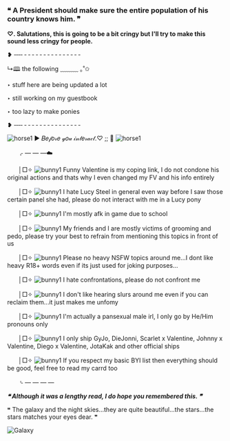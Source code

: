 ### ❝ A President should make sure the entire population of his country knows him. ❞

**♡. Salutations, this is going to be a bit cringy but I'll try to make this sound less cringy for people.**

❥ ‑‑‑‑ ‑ ‑ ‑ ‑ ‑ ‑ ‑ ‑ ‑ ‑ ‑ ‑ ‑ ‑ ‑

↳🕮 the following ﹏﹏﹏‍ ｡˚✩

‣ stuff here are being updated a lot

‣ still working on my guestbook

‣ too lazy to make ponies

❥ ‑‑‑‑ ‑ ‑ ‑ ‑ ‑ ‑ ‑ ‑ ‑ ‑ ‑ ‑ ‑ ‑ ‑

![horse1](https://github.com/FrederickVal/FrederickVal/assets/142271093/891ac3a2-2e83-40c1-930b-930dd1660a9c) ► 𝐵𝑒𝒻𝑜𝓇𝑒 𝓎𝑜𝓊 𝒾𝓃𝓉𝑒𝓇𝒶𝒸𝓉.♡ ;; 🍃 ![horse1](https://github.com/FrederickVal/FrederickVal/assets/142271093/891ac3a2-2e83-40c1-930b-930dd1660a9c)

ㅤㅤ⌌ — — —☁️

ㅤㅤ│□✧ ![bunny1](https://github.com/FrederickVal/FrederickVal/assets/142271093/0c4d48c3-1424-4649-893c-57be3ae90fff) Funny Valentine is my coping link, I do not condone his original actions and thats why I even changed my FV and his info entirely

ㅤㅤ│□✧ ![bunny1](https://github.com/FrederickVal/FrederickVal/assets/142271093/0c4d48c3-1424-4649-893c-57be3ae90fff) I hate Lucy Steel in general even way before I saw those certain panel she had, please do not interact with me in a Lucy pony

ㅤㅤ│□✧ ![bunny1](https://github.com/FrederickVal/FrederickVal/assets/142271093/0c4d48c3-1424-4649-893c-57be3ae90fff) I'm mostly afk in game due to school

ㅤㅤ│□✧ ![bunny1](https://github.com/FrederickVal/FrederickVal/assets/142271093/0c4d48c3-1424-4649-893c-57be3ae90fff) My friends and I are mostly victims of grooming and pedo, please try your best to refrain from mentioning this topics in front of us

ㅤㅤ│□✧ ![bunny1](https://github.com/FrederickVal/FrederickVal/assets/142271093/0c4d48c3-1424-4649-893c-57be3ae90fff) Please no heavy NSFW topics around me...I dont like heavy R18+ words even if its just used for joking purposes...

ㅤㅤ│□✧ ![bunny1](https://github.com/FrederickVal/FrederickVal/assets/142271093/0c4d48c3-1424-4649-893c-57be3ae90fff) I hate confrontations, please do not confront me

ㅤㅤ│□✧ ![bunny1](https://github.com/FrederickVal/FrederickVal/assets/142271093/0c4d48c3-1424-4649-893c-57be3ae90fff) I don't like hearing slurs around me even if you can reclaim them...it just makes me unfomy

ㅤㅤ│□✧ ![bunny1](https://github.com/FrederickVal/FrederickVal/assets/142271093/0c4d48c3-1424-4649-893c-57be3ae90fff) I'm actually a pansexual male irl, I only go by He/Him pronouns only

ㅤㅤ│□✧ ![bunny1](https://github.com/FrederickVal/FrederickVal/assets/142271093/0c4d48c3-1424-4649-893c-57be3ae90fff) I only ship GyJo, DieJonni, Scarlet x Valentine, Johnny x Valentine, Diego x Valentine, JotaKak and other official ships

ㅤㅤ│□✧ ![bunny1](https://github.com/FrederickVal/FrederickVal/assets/142271093/0c4d48c3-1424-4649-893c-57be3ae90fff) If you respect my basic BYI list then everything should be good, feel free to read my carrd too

ㅤㅤ⌎ — — — —

***❝ Although it was a lengthy read, I do hope you remembered this. ❞***

❝ The galaxy and the night skies...they are quite beautiful...the stars...the stars matches your eyes dear. ❞

![Galaxy](https://github.com/FrederickVal/FrederickVal/assets/142271093/6b697bcf-fe99-48fc-85e6-6b9c6475c927)

